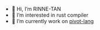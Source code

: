 - 👋 Hi, I’m RINNE-TAN
- 👀 I’m interested in  rust compiler
- 🌱 I’m currently work on [pivot-lang](https://github.com/Pivot-Studio/pivot-lang)
